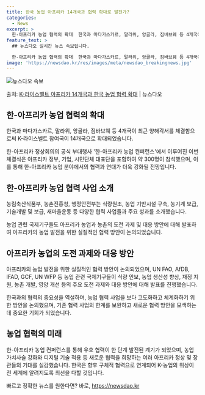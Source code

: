 ```yaml
---
title: 한국 농업 아프리카 14개국과 협력 확대로 발전가?
categories:
  - News
excerpt: >
  한-아프리카 농업 협력의 확대  한국과 마다가스카르, 말라위, 앙골라, 짐바브웨 등 4개국이 최근 양해각서를…
feature_text: >
  ## 뉴스다오 실시간 뉴스 속보입니다.

  한-아프리카 농업 협력의 확대  한국과 마다가스카르, 말라위, 앙골라, 짐바브웨 등 4개국이 최근 양해각서를…
image: 'https://newsdao.kr/res/images/meta/newsdao_breakingnews.jpg'
---
```


![뉴스다오 속보](https://newsdao.kr/res/images/meta/newsdao_breakingnews.jpg)

<p>출처: <a href="https://newsdao.kr/4125" rel="dofollow">K-라이스벨트 아프리카 14개국과 한국 농업 협력 확대</a> | 뉴스다오</p>

<h2 data-ke-size="size26">한-아프리카 농업 협력의 확대</h2>
<p data-ke-size="size16">한국과 마다가스카르, 말라위, 앙골라, 짐바브웨 등 4개국이 최근 양해각서를 체결함으로써 K-라이스벨트 참여국이 14개국으로 확대되었습니다.</p>
<p data-ke-size="size16">한-아프리카 정상회의의 공식 부대행사 '한-아프리카 농업 컨퍼런스'에서 이루어진 이번 체결식은 아프리카 정부, 기업, 시민단체 대표단을 포함하여 약 300명이 참석했으며, 이를 통해 한-아프리카 농업 분야에서의 협력과 연대가 더욱 강화될 전망입니다.</p>

<h2 data-ke-size="size26">한-아프리카 농업 협력 사업 소개</h2>
<p data-ke-size="size16">농림축산식품부, 농촌진흥청, 행정안전부는 식량원조, 농업 기반시설 구축, 농기계 보급, 기술개발 및 보급, 새마을운동 등 다양한 협력 사업들과 주요 성과를 소개했습니다.</p>
<p data-ke-size="size16">농업 관련 국제기구들도 아프리카 농업과 농촌의 도전 과제 및 대응 방안에 대해 발표하여 아프리카의 농업 발전을 위한 실질적인 협력 방안이 논의되었습니다.</p>

<h2 data-ke-size="size26">아프리카 농업의 도전 과제와 대응 방안</h2>
<p data-ke-size="size16">아프리카의 농업 발전을 위한 실질적인 협력 방안이 논의되었으며, UN FAO, AfDB, IFAD, GCF, UN WFP 등 농업 관련 국제기구들이 식량 안보, 농업 생산성 향상, 재정 지원, 농촌 개발, 영양 개선 등의 주요 도전 과제와 대응 방안에 대해 발표를 진행했습니다.</p>
<p data-ke-size="size16">한국과의 협력의 중요성을 역설하며, 농업 협력 사업을 보다 고도화하고 체계화하기 위한 방안을 논의했으며, 기존 협력 사업의 한계를 보완하고 새로운 협력 방안을 모색하는 데 중요한 기회가 되었습니다.</p>

<h2 data-ke-size="size26">농업 협력의 미래</h2>
<p data-ke-size="size16">한-아프리카 농업 컨퍼런스를 통해 우호 협력이 한 단계 발전된 계기가 되었으며, 농업 가치사슬 강화와 디지털 기술 적용 등 새로운 협력을 희망하는 여러 아프리카 정상 및 장관들의 기대를 실감했습니다. 한국은 향후 구체적 협력으로 연계되어 K-농업의 위상이 전 세계에 알려지도록 최선을 다할 것입니다.</p> 

빠르고 정확한 뉴스를 원한다면? 바로, <a href="https://newsdao.kr" rel="dofollow">https://newsdao.kr</a>


